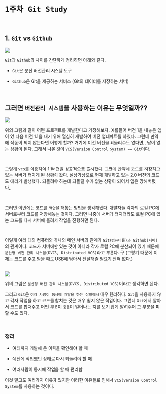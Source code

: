 # `1주차 Git Study`

<br>

## 1. `Git` vs `Github`

<img src="https://user-images.githubusercontent.com/45676906/95765769-46d3cc00-0ced-11eb-9f12-b12076bd500a.png">

<br>

`Git`과 `Github`의 차이를 간단하게 정리하면 아래와 같다. 

- `Git`은 분산 버전관리 시스템 도구

- `Github`은 Git을 제공하는 서비스 (Git의 데이터를 저장하는 서버)

<br>

## 그러면 `버전관리 시스템`을 사용하는 이유는 무엇일까??

<img src="https://user-images.githubusercontent.com/45676906/95766359-1f313380-0cee-11eb-94a0-823bf3908608.png">

<br>

위의 그림과 같이 어떤 프로젝트를 개발한다고 가정해보자. 예를들어 버전 1을 내놓은 앱이 있 다음 버전 1.1을 내기 위해 열심히 개발하여 버전 업데이트를 하였다. 그런데 만약에 
작동이 되지 않는다면 어떻게 할까? 거기에 이전 버전을 되돌리수도 없다면,, 답이 없는 상황이 된다. 그래서 나온 것이 `VCS(Version Control System) == Git`이다.

<br>

그렇게 `VCS`를 이용하여 1.1버전을 성공적으로 출시했다. 그런데 만약에 코드를 저장하고 있는 서버가 터지게 된 상황이 왔다. 설상가상으로 현재 개발하고 있는
2.0 버전의 코드도 에러가 발생했다. 되돌려야 하는데 되돌릴 수가 없는 상황이 되어서 앱은 망해버렸다,,

<br>

그러면 이번에는 코드를 `백업`을 해놓는 방법을 생각해냈다. 개발자들 각자의 로컬 PC에 서버로부터 코드를 저장해놓는 것이다. 그러면 나중에 
서버가 터지더라도 로컬 PC에 있는 코드를 다시 서버에 올려서 작업을 진행하면 된다. 

<br>

이렇게 여러 대의 컴퓨터와 하나의 메인 서버의 관계가 `Git(컴퓨터들)과 Github(서버)`의 관계이다. 코드가 서버에만 있는 것이 아니라
각자 로컬 PC에 분산되어 있기 때문에 `분산형 버전 관리 시스템(DVCS, Distributed VCS)`라고 부른다. 구
(그렇기 때문에 이제는 코드를 주고 받을 때도 USB에 담아서 전달해줄 필요가 전혀 없다.)

<br>

<img src="https://user-images.githubusercontent.com/45676906/95769125-5bff2980-0cf2-11eb-853f-e2fe3c01bda6.png">

<br>

위의 그림은 `분산형 버전 관리 시스템(DVCS, Distributed VCS)`이라고 생각하면 된다. 


그리고 `Git`은 `여러 사람이 동시에 개발을 하는 상황에서` 매우 편리하다. `Git`을 사용하지 않고 각자 작업을 하고 코드를 합치는
것은 매우 쉽지 않은 작업이다. 그런데 `Git`에서 알아서 코드를 합쳐주고 어떤 부분이 `충돌`이 일어나는 지를 보기 쉽게 알려주어 그 부분을 피할 수도 있다.
 
 
<br>

### 정리 

- 여태까지 개발해 온 이력을 확인해야 할 때

- 예전에 작업했던 상태로 다시 되돌려야 할 때

- 여러사람이 동시에 작업을 할 때 편리함

이것 말고도 여러가지 이유가 있지만 이러한 이유들로 인해서 `VCS(Version Control System`를 사용하는 것이다. 





